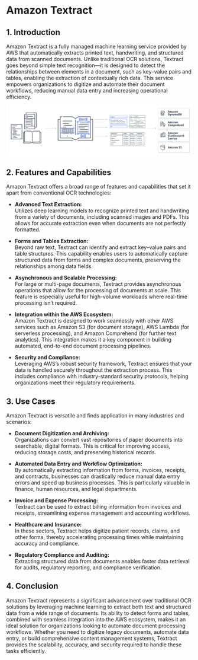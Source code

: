 # Amazon Textract

## 1. Introduction

Amazon Textract is a fully managed machine learning service provided by AWS that automatically extracts printed text, handwriting, and structured data from scanned documents. Unlike traditional OCR solutions, Textract goes beyond simple text recognition—it is designed to detect the relationships between elements in a document, such as key–value pairs and tables, enabling the extraction of contextually rich data. This service empowers organizations to digitize and automate their document workflows, reducing manual data entry and increasing operational efficiency.  

![Textract](../_assets/textract.png)
## 2. Features and Capabilities

Amazon Textract offers a broad range of features and capabilities that set it apart from conventional OCR technologies:

- **Advanced Text Extraction:**  
    Utilizes deep learning models to recognize printed text and handwriting from a variety of documents, including scanned images and PDFs. This allows for accurate extraction even when documents are not perfectly formatted.  
    
- **Forms and Tables Extraction:**  
    Beyond raw text, Textract can identify and extract key–value pairs and table structures. This capability enables users to automatically capture structured data from forms and complex documents, preserving the relationships among data fields.  
    
- **Asynchronous and Scalable Processing:**  
    For large or multi-page documents, Textract provides asynchronous operations that allow for the processing of documents at scale. This feature is especially useful for high-volume workloads where real-time processing isn’t required.  
    
- **Integration within the AWS Ecosystem:**  
    Amazon Textract is designed to work seamlessly with other AWS services such as Amazon S3 (for document storage), AWS Lambda (for serverless processing), and Amazon Comprehend (for further text analytics). This integration makes it a key component in building automated, end-to-end document processing pipelines.  
    
- **Security and Compliance:**  
    Leveraging AWS’s robust security framework, Textract ensures that your data is handled securely throughout the extraction process. This includes compliance with industry-standard security protocols, helping organizations meet their regulatory requirements.  

## 3. Use Cases

Amazon Textract is versatile and finds application in many industries and scenarios:

- **Document Digitization and Archiving:**  
    Organizations can convert vast repositories of paper documents into searchable, digital formats. This is critical for improving access, reducing storage costs, and preserving historical records.
    
- **Automated Data Entry and Workflow Optimization:**  
    By automatically extracting information from forms, invoices, receipts, and contracts, businesses can drastically reduce manual data entry errors and speed up business processes. This is particularly valuable in finance, human resources, and legal departments.
    
- **Invoice and Expense Processing:**  
    Textract can be used to extract billing information from invoices and receipts, streamlining expense management and accounting workflows.
    
- **Healthcare and Insurance:**  
    In these sectors, Textract helps digitize patient records, claims, and other forms, thereby accelerating processing times while maintaining accuracy and compliance.
    
- **Regulatory Compliance and Auditing:**  
    Extracting structured data from documents enables faster data retrieval for audits, regulatory reporting, and compliance verification.  

## 4. Conclusion

Amazon Textract represents a significant advancement over traditional OCR solutions by leveraging machine learning to extract both text and structured data from a wide range of documents. Its ability to detect forms and tables, combined with seamless integration into the AWS ecosystem, makes it an ideal solution for organizations looking to automate document processing workflows. Whether you need to digitize legacy documents, automate data entry, or build comprehensive content management systems, Textract provides the scalability, accuracy, and security required to handle these tasks efficiently.  
